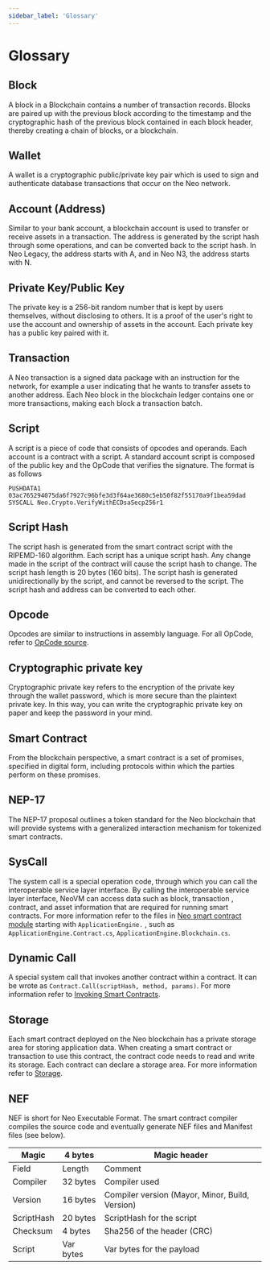 ```yaml
---
sidebar_label: 'Glossary'
---
```


# Glossary

## Block

A block in a Blockchain contains a number of transaction records.  Blocks are paired up with the previous block according to the timestamp and the cryptographic hash of the previous block contained in each block header, thereby creating a chain of blocks, or a blockchain.

## Wallet

A wallet is a cryptographic public/private key pair which is used to sign and authenticate database transactions that occur on the Neo network.

## Account (Address)

Similar to your bank account, a blockchain account is used to transfer or receive assets in a transaction. The address is generated by the script hash through some operations, and can be converted back to the script hash. In Neo Legacy, the address starts with A, and in Neo N3, the address starts with N.

## Private Key/Public Key

The private key is a 256-bit random number that is kept by users themselves, without disclosing to others. It is a proof of the user's right to use the account and ownership of assets in the account. Each private key has a public key paired with it.

## Transaction

A Neo transaction is a signed data package with an instruction for the network, for example a user indicating that he wants to transfer assets to another address. Each Neo block in the blockchain ledger contains one or more transactions, making each block a transaction batch. 

## Script

A script is a piece of code that consists of opcodes and operands. Each account is a contract with a script. A standard account script is composed of the public key and the OpCode that verifies the signature. The format is as follows

```
PUSHDATA1 03ac765294075da6f7927c96bfe3d3f64ae3680c5eb50f82f55170a9f1bea59dad
SYSCALL Neo.Crypto.VerifyWithECDsaSecp256r1
```

## Script Hash

The script hash is generated from the smart contract script with the RIPEMD-160 algorithm. Each script has a unique script hash. Any change made in the script of the contract will cause the script hash to change. The script hash length is 20 bytes (160 bits). The script hash is generated unidirectionally by the script, and cannot be reversed to the script. The script hash and address can be converted to each other.

## Opcode

Opcodes are similar to instructions in assembly language. For all OpCode, refer to [OpCode source](https://github.com/neo-project/neo/blob/master/src/Neo.VM/OpCode.cs).

## Cryptographic private key

Cryptographic private key refers to the encryption of the private key through the wallet password, which is more secure than the plaintext private key. In this way, you can write the cryptographic private key on paper and keep the password in your mind.

## Smart Contract

From the blockchain perspective, a smart contract is a set of promises, specified in digital form, including protocols within which the parties perform on these promises.

## NEP-17

The NEP-17 proposal outlines a token standard for the Neo blockchain that will provide systems with a generalized interaction mechanism for tokenized smart contracts.

## SysCall

The system call is a special operation code, through which you can call the interoperable service layer interface. By calling the interoperable service layer interface, NeoVM can access data such as block, transaction , contract, and asset information that are required for running smart contracts. For more information refer to the files in  [Neo smart contract module](https://github.com/neo-project/neo/tree/master/src/Neo/SmartContract) starting with  `ApplicationEngine.` , such as  `ApplicationEngine.Contract.cs`, `ApplicationEngine.Blockchain.cs`.

## Dynamic Call

A special system call that invokes another contract within a contract. It can be wrote as `Contract.Call(scriptHash, method, params)`. For more information refer to [Invoking Smart Contracts](develop/deploy/invoke).

## Storage

Each smart contract deployed on the Neo blockchain has a private storage area for storing application data. When creating a smart contract or transaction to use this contract, the contract code needs to read and write its storage. Each contract can declare a storage area. For more information refer to [Storage](reference/scapi/framework/services/storage/index.md).

## NEF

NEF is short for Neo Executable Format. The smart contract compiler compiles the source code and eventually generate NEF files and Manifest files (see below).

| Magic      | 4 bytes   | Magic header                                    |
| ---------- | --------- | ----------------------------------------------- |
| Field      | Length    | Comment                                         |
| Compiler   | 32 bytes  | Compiler used                                   |
| Version    | 16 bytes  | Compiler version (Mayor, Minor, Build, Version) |
| ScriptHash | 20 bytes  | ScriptHash for the script                       |
| Checksum   | 4 bytes   | Sha256 of the header (CRC)                      |
| Script     | Var bytes | Var bytes for the payload                       |

